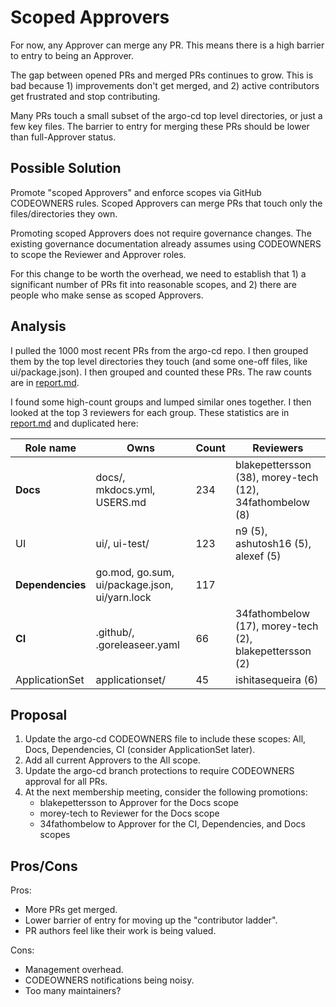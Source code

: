 # Scoped Approvers

For now, any Approver can merge any PR. This means there is a high barrier to entry to being an Approver.

The gap between opened PRs and merged PRs continues to grow. This is bad because 1) improvements don't get merged, and 2)
active contributors get frustrated and stop contributing.

Many PRs touch a small subset of the argo-cd top level directories, or just a few key files. The barrier to entry for 
merging these PRs should be lower than full-Approver status.

## Possible Solution

Promote "scoped Approvers" and enforce scopes via GitHub CODEOWNERS rules. Scoped Approvers can merge PRs that touch
only the files/directories they own.

Promoting scoped Approvers does not require governance changes. The existing governance documentation already assumes
using CODEOWNERS to scope the Reviewer and Approver roles.

For this change to be worth the overhead, we need to establish that 1) a significant number of PRs fit into reasonable
scopes, and 2) there are people who make sense as scoped Approvers.

## Analysis

I pulled the 1000 most recent PRs from the argo-cd repo. I then grouped them by the top level directories they touch 
(and some one-off files, like ui/package.json). I then grouped and counted these PRs. The raw counts are in 
[report.md](report.md).

I found some high-count groups and lumped similar ones together. I then looked at the top 3 reviewers for each group.
These statistics are in [report.md](report.md) and duplicated here:

| Role name | Owns | Count | Reviewers |
| --------- | ---- | ----- | --------- |
| **Docs** | docs/, mkdocs.yml, USERS.md | 234 | blakepettersson (38), morey-tech (12), 34fathombelow (8) |
| UI | ui/, ui-test/ | 123 | n9 (5), ashutosh16 (5), alexef (5) |
| **Dependencies** | go.mod, go.sum, ui/package.json, ui/yarn.lock | 117 |  |
| **CI** | .github/, .goreleaseer.yaml | 66 | 34fathombelow (17), morey-tech (2), blakepettersson (2) |
| ApplicationSet | applicationset/ | 45 | ishitasequeira (6) |

## Proposal

1. Update the argo-cd CODEOWNERS file to include these scopes: All, Docs, Dependencies, CI (consider ApplicationSet later).
2. Add all current Approvers to the All scope.
3. Update the argo-cd branch protections to require CODEOWNERS approval for all PRs.
4. At the next membership meeting, consider the following promotions:
   - blakepettersson to Approver for the Docs scope
   - morey-tech to Reviewer for the Docs scope
   - 34fathombelow to Approver for the CI, Dependencies, and Docs scopes

## Pros/Cons

Pros:
* More PRs get merged.
* Lower barrier of entry for moving up the "contributor ladder".
* PR authors feel like their work is being valued.

Cons:
* Management overhead.
* CODEOWNERS notifications being noisy.
* Too many maintainers?
